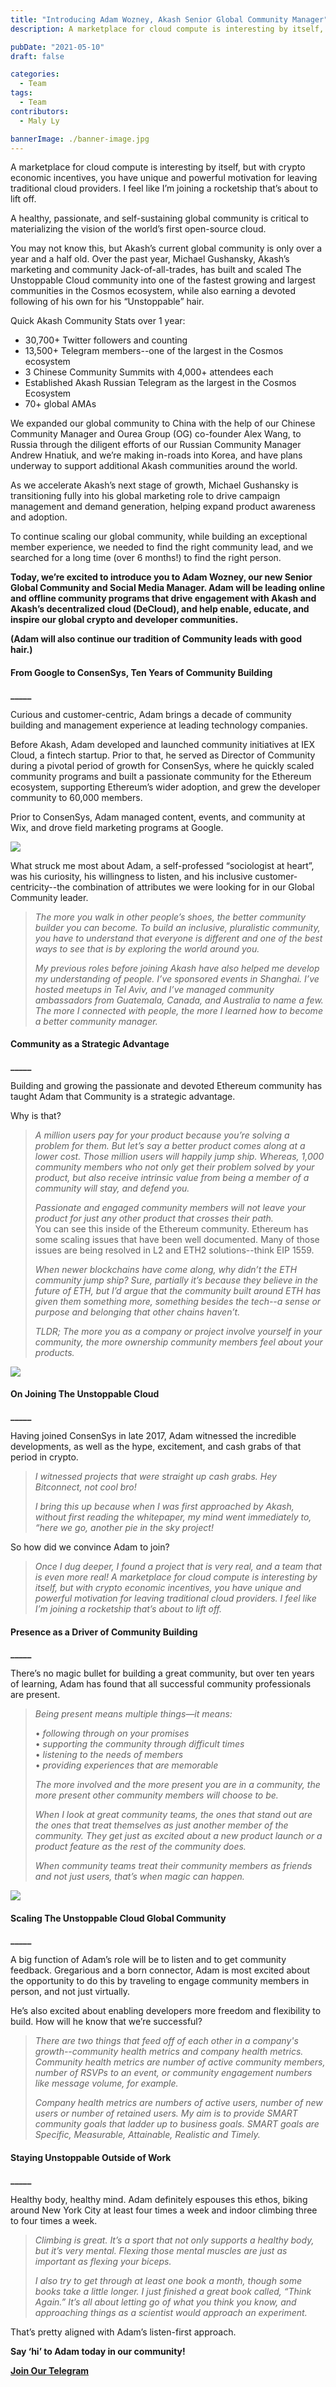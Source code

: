 ```yaml
---
title: "Introducing Adam Wozney, Akash Senior Global Community Manager"
description: A marketplace for cloud compute is interesting by itself, but with crypto economic incentives, you have unique and powerful motivation for leaving traditional cloud providers. I feel like I’m joining a rocketship that’s about to lift off.

pubDate: "2021-05-10"
draft: false

categories:
  - Team
tags:
  - Team
contributors:
  - Maly Ly

bannerImage: ./banner-image.jpg
---
```


A marketplace for cloud compute is interesting by itself, but with crypto economic incentives, you have unique and powerful motivation for leaving traditional cloud providers. I feel like I’m joining a rocketship that’s about to lift off.

A healthy, passionate, and self-sustaining global community is critical to materializing the vision of the world’s first open-source cloud.

You may not know this, but Akash’s current global community is only over a year and a half old. Over the past year, Michael Gushansky, Akash’s marketing and community Jack-of-all-trades, has built and scaled The Unstoppable Cloud community into one of the fastest growing and largest communities in the Cosmos ecosystem, while also earning a devoted following of his own for his “Unstoppable” hair.

Quick Akash Community Stats over 1 year:

- 30,700+ Twitter followers and counting
- 13,500+ Telegram members--one of the largest in the Cosmos ecosystem
- 3 Chinese Community Summits with 4,000+ attendees each
- Established Akash Russian Telegram as the largest in the Cosmos Ecosystem
- 70+ global AMAs

We expanded our global community to China with the help of our Chinese Community Manager and Ourea Group (OG) co-founder Alex Wang, to Russia through the diligent efforts of our Russian Community Manager Andrew Hnatiuk, and we’re making in-roads into Korea, and have plans underway to support additional Akash communities around the world.

As we accelerate Akash’s next stage of growth, Michael Gushansky is transitioning fully into his global marketing role to drive campaign management and demand generation, helping expand product awareness and adoption.

To continue scaling our global community, while building an exceptional member experience, we needed to find the right community lead, and we searched for a long time (over 6 months!) to find the right person.

**Today, we’re excited to introduce you to Adam Wozney, our new Senior Global Community and Social Media Manager. Adam will be leading online and offline community programs that drive engagement with Akash and Akash’s decentralized cloud (DeCloud), and help enable, educate, and inspire our global crypto and developer communities.**

**(Adam will also continue our tradition of Community leads with good hair.)**

#### **From Google to ConsenSys, Ten Years of Community Building**

**\_\_\_\_\_**

Curious and customer-centric, Adam brings a decade of community building and management experience at leading technology companies.

Before Akash, Adam developed and launched community initiatives at IEX Cloud, a fintech startup. Prior to that, he served as Director of Community during a pivotal period of growth for ConsenSys, where he quickly scaled community programs and built a passionate community for the Ethereum ecosystem, supporting Ethereum’s wider adoption, and grew the developer community to 60,000 members.

Prior to ConsenSys, Adam managed content, events, and community at Wix, and drove field marketing programs at Google.

![](https://www.datocms-assets.com/45776/1620927058-balgookqgzom2ssjxy7kooolhmer5uwosvp8xkistkh6oau2uwvand30yt2elixq1a2tjtdalx4hjobprj59ezxfuyd91ghr67o5zyopcvg88qni2ecmsiee-ttbqlfb0cqgi.jpeg)

What struck me most about Adam, a self-professed “sociologist at heart”, was his curiosity, his willingness to listen, and his inclusive customer-centricity--the combination of attributes we were looking for in our Global Community leader.

> _The more you walk in other people’s shoes, the better community builder you can become. To build an inclusive, pluralistic community, you have to understand that everyone is different and one of the best ways to see that is by exploring the world around you._
>
> _My previous roles before joining Akash have also helped me develop my understanding of people. I’ve sponsored events in Shanghai. I’ve hosted meetups in Tel Aviv, and I’ve managed community ambassadors from Guatemala, Canada, and Australia to name a few. The more I connected with people, the more I learned how to become a better community manager._

#### **Community as a Strategic Advantage**

**\_\_\_\_\_**

Building and growing the passionate and devoted Ethereum community has taught Adam that Community is a strategic advantage.

Why is that?

> _A million users pay for your product because you’re solving a problem for them. But let’s say a better product comes along at a lower cost. Those million users will happily jump ship. Whereas, 1,000 community members who not only get their problem solved by your product, but also receive intrinsic value from being a member of a community will stay, and defend you._
>
> *Passionate and engaged community members will not leave your product for just any other product that crosses their path.*   
> You can see this inside of the Ethereum community. Ethereum has some scaling issues that have been well documented. Many of those issues are being resolved in L2 and ETH2 solutions--think EIP 1559.
>
> _When newer blockchains have come along, why didn’t the ETH community jump ship? Sure, partially it’s because they believe in the future of ETH, but I’d argue that the community built around ETH has given them something more, something besides the tech--a sense or purpose and belonging that other chains haven’t._
>
> _TLDR; The more you as a company or project involve yourself in your community, the more ownership community members feel about your products._

![](https://www.datocms-assets.com/45776/1620927067-3uhwvfvuohfur7hjzfs6emosks7kuwnjptlse71kdzksip959a9wncjn0wlighzl7zfxparz7savkcgqetf0uj7kzzduwm0g5ehhtm9ksms6khvzeujysv6fmro6qbz5rgrp.jpeg)

#### **On Joining The Unstoppable Cloud**

**\_\_\_\_\_**

Having joined ConsenSys in late 2017, Adam witnessed the incredible developments, as well as the hype, excitement, and cash grabs of that period in crypto.

> _I witnessed projects that were straight up cash grabs. Hey Bitconnect, not cool bro!_
>
> _I bring this up because when I was first approached by Akash, without first reading the whitepaper, my mind went immediately to, “here we go, another pie in the sky project!_

So how did we convince Adam to join?

> _Once I dug deeper, I found a project that is very real, and a team that is even more real! A marketplace for cloud compute is interesting by itself, but with crypto economic incentives, you have unique and powerful motivation for leaving traditional cloud providers. I feel like I’m joining a rocketship that’s about to lift off._

#### **Presence as a Driver of Community Building**

**\_\_\_\_\_**

There’s no magic bullet for building a great community, but over ten years of learning, Adam has found that all successful community professionals are present.

> _Being present means multiple things—it means:_
>
> • _following through on your promises_  
> • _supporting the community through difficult times_  
> • _listening to the needs of members_  
> • _providing experiences that are memorable_
>
> _The more involved and the more present you are in a community, the more present other community members will choose to be._
>
> _When I look at great community teams, the ones that stand out are the ones that treat themselves as just another member of the community. They get just as excited about a new product launch or a product feature as the rest of the community does._
>
> _When community teams treat their community members as friends and not just users, that’s when magic can happen._

![](https://www.datocms-assets.com/45776/1620927075-mbm1ndwkt0motpuarodekh20wijangh9lasyhqq7baaebkl2h8fb1nloo3fly4uyrttzbwn2eyr4k2hvunyaetyheqaw79pofnloxlvje9t7ocy4voik1kkp8vczce99ncngef.jpeg)

#### **Scaling The Unstoppable Cloud Global Community**

**\_\_\_\_\_**

A big function of Adam’s role will be to listen and to get community feedback. Gregarious and a born connector, Adam is most excited about the opportunity to do this by traveling to engage community members in person, and not just virtually.

He’s also excited about enabling developers more freedom and flexibility to build. How will he know that we’re successful?

> _There are two things that feed off of each other in a company's growth--community health metrics and company health metrics. Community health metrics are number of active community members, number of RSVPs to an event, or community engagement numbers like message volume, for example._
>
> _Company health metrics are numbers of active users, number of new users or number of retained users. My aim is to provide SMART community goals that ladder up to business goals. SMART goals are Specific, Measurable, Attainable, Realistic and Timely._

#### **Staying Unstoppable Outside of Work**

**\_\_\_\_\_**

Healthy body, healthy mind. Adam definitely espouses this ethos, biking around New York City at least four times a week and indoor climbing three to four times a week.

> _Climbing is great. It’s a sport that not only supports a healthy body, but it’s very mental. Flexing those mental muscles are just as important as flexing your biceps._
>
> _I also try to get through at least one book a month, though some books take a little longer. I just finished a great book called, “Think Again.” It’s all about letting go of what you think you know, and approaching things as a scientist would approach an experiment._

That’s pretty aligned with Adam’s listen-first approach.

**Say ‘hi’ to Adam today in our community!**

[**Join Our Telegram**](https://t.me/AkashNW)

